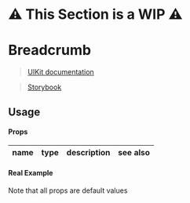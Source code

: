 # ⚠️ This Section is a WIP ⚠️


# Breadcrumb
> [UIKit documentation](https://getuikit.com/docs/Breadcrumb)

> [Storybook](https://0c370t.github.io/Svelte-UIKit3/docs/?path=/story/Breadcrumb--main)
## Usage

#### Props
| name        | type  | description                  | see also                        |
|-------------|-------|------------------------------|---------------------------------|

#### Real Example
Note that all props are default values
